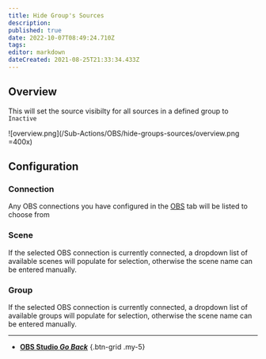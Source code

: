```yaml
---
title: Hide Group's Sources
description: 
published: true
date: 2022-10-07T08:49:24.710Z
tags: 
editor: markdown
dateCreated: 2021-08-25T21:33:34.433Z
---
```


## Overview
This will set the source visibilty for all sources in a defined group to `Inactive`

![overview.png](/Sub-Actions/OBS/hide-groups-sources/overview.png =400x)

## Configuration
### Connection

Any OBS connections you have configured in the [OBS](/OBS) tab will be listed to choose from

### Scene

If the selected OBS connection is currently connected, a dropdown list of available scenes will populate for selection, otherwise the scene name can be entered manually.

### Group

If the selected OBS connection is currently connected, a dropdown list of available groups will populate for selection, otherwise the scene name can be entered manually.

---

- [<i class="mdi mdi-chevron-left"></i> **OBS Studio *Go Back***](/en/Sub-Actions/OBS)
{.btn-grid .my-5}